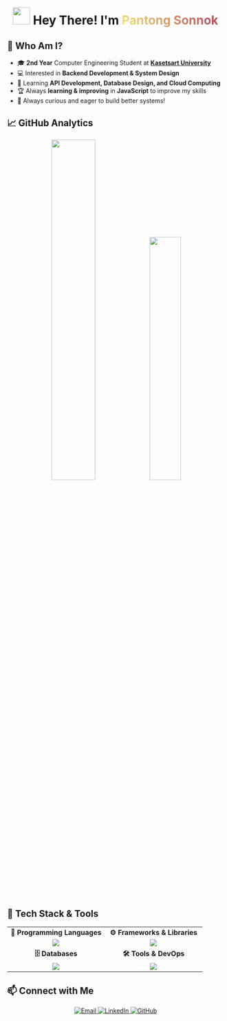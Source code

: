 <h1 align="center"> 
  <img src="https://media.giphy.com/media/hvRJCLFzcasrR4ia7z/giphy.gif" width="40px">
  Hey There! I'm 
  <span style="background: linear-gradient(45deg, #f3ec78, #af4261); -webkit-background-clip: text; color: transparent;">
    Pantong Sonnok
  </span>
</h1>

<!-- <p align="center">
  <img src="https://media.giphy.com/media/qgQUggAC3Pfv687qPC/giphy.gif" width="500"/>
 </p>  -->

## 🚀 **Who Am I?**
- 🎓 **2nd Year** Computer Engineering Student at [**Kasetsart University**](https://www.ku.ac.th/th)
- 💻 Interested in **Backend Development & System Design** 
- 🚀 Learning **API Development, Database Design, and Cloud Computing**
- 🏆 Always **learning & improving** in **JavaScript** to improve my skills
- 🎯 Always curious and eager to build better systems!



## 📈 **GitHub Analytics**  
<p align="center">
  <img src="https://github-readme-stats.vercel.app/api?username=paxius025&show_icons=true&theme=radical&hide_border=true&border_radius=10&count_private=true" width="45%" />  
  <img src="https://github-readme-stats.vercel.app/api/top-langs/?username=paxius025&theme=radical&layout=compact&hide_border=true&border_radius=10" width="38%" />
</p>





## 🚀 **Tech Stack & Tools**  

<table align="center">
  <tr>
    <td align="center" width="50%"><strong>🎯 Programming Languages</strong></td>
    <td align="center" width="50%"><strong>⚙️ Frameworks & Libraries</strong></td>
  </tr>
  <tr>
    <td align="center">
      <img src="https://skillicons.dev/icons?i=js,php,python" />
    </td>
    <td align="center">
      <img src="https://skillicons.dev/icons?i=laravel,tailwind" />
    </td>
  </tr>
  <tr>
    <td align="center"><strong>🗄️ Databases</strong></td>
    <td align="center"><strong>🛠️ Tools & DevOps</strong></td>
  </tr>
  <tr>
    <td align="center">
      <img src="https://skillicons.dev/icons?i=mysql" />
    </td>
    <td align="center">
      <img src="https://skillicons.dev/icons?i=git,github,vscode" />
    </td>
  </tr>
</table>



## 📫 **Connect with Me**
<p align="center">
  <a href="mailto:pantong.s@ku.th">
    <img src="https://img.shields.io/badge/Gmail-EA4335?style=for-the-badge&logo=gmail&logoColor=white" alt="Email" />
  </a>
  <a href="https://www.linkedin.com/in/pantong-sanonok-41b152308/">
    <img src="https://img.shields.io/badge/LinkedIn-0077B5?style=for-the-badge&logo=linkedin&logoColor=white" alt="LinkedIn" />
  </a>
  <a href="https://github.com/paxius025">
    <img src="https://img.shields.io/badge/GitHub-181717?style=for-the-badge&logo=github&logoColor=white" alt="GitHub" />
  </a>
</p>




